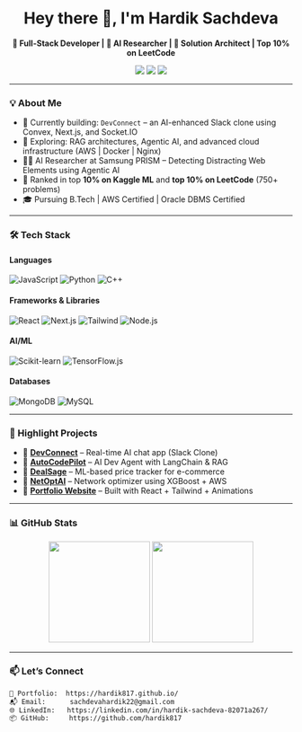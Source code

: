 <h1 align="center">Hey there 👋, I'm Hardik Sachdeva</h1>
<p align="center">
  <b>🚀 Full-Stack Developer | 🤖 AI Researcher | 🧠 Solution Architect | Top 10% on LeetCode</b>
</p>

<p align="center">
  <a href="https://github.com/hardik817"><img src="https://img.shields.io/github/followers/hardik817?label=Follow&style=social" /></a>
  <a href="https://www.linkedin.com/in/hardik-sachdeva-82071a267/"><img src="https://img.shields.io/badge/LinkedIn-blue?logo=linkedin&style=flat-square" /></a>
  <a href="https://hardik817.github.io/"><img src="https://img.shields.io/badge/Portfolio-%F0%9F%92%BB-informational?style=flat-square" /></a>
</p>

---

### 💡 About Me

- 🔭 Currently building: `DevConnect` – an AI-enhanced Slack clone using Convex, Next.js, and Socket.IO
- 🌱 Exploring: RAG architectures, Agentic AI, and advanced cloud infrastructure (AWS | Docker | Nginx)
- 🧑‍🔬 AI Researcher at Samsung PRISM – Detecting Distracting Web Elements using Agentic AI
- 🧠 Ranked in top **10% on Kaggle ML** and **top 10% on LeetCode** (750+ problems)
- 🎓 Pursuing B.Tech | AWS Certified | Oracle DBMS Certified

---

### 🛠️ Tech Stack

#### Languages
![JavaScript](https://img.shields.io/badge/JavaScript-F7DF1E?style=flat&logo=javascript&logoColor=black)
![Python](https://img.shields.io/badge/Python-3776AB?style=flat&logo=python&logoColor=white)
![C++](https://img.shields.io/badge/C++-00599C?style=flat&logo=c%2B%2B&logoColor=white)

#### Frameworks & Libraries
![React](https://img.shields.io/badge/React-20232a?style=flat&logo=react)
![Next.js](https://img.shields.io/badge/Next.js-000?style=flat&logo=next.js)
![Tailwind](https://img.shields.io/badge/Tailwind_CSS-38B2AC?style=flat&logo=tailwind-css)
![Node.js](https://img.shields.io/badge/Node.js-339933?style=flat&logo=node.js&logoColor=white)

#### AI/ML
![Scikit-learn](https://img.shields.io/badge/scikit--learn-F7931E?style=flat&logo=scikit-learn&logoColor=white)
![TensorFlow.js](https://img.shields.io/badge/TensorFlow.js-FF6F00?style=flat&logo=tensorflow)

#### Databases
![MongoDB](https://img.shields.io/badge/MongoDB-47A248?style=flat&logo=mongodb)
![MySQL](https://img.shields.io/badge/MySQL-00000F?style=flat&logo=mysql)

---

### 🚀 Highlight Projects

- 🔗 [**DevConnect**](https://github.com/hardik817/devconnect) – Real-time AI chat app (Slack Clone)  
- 🔗 [**AutoCodePilot**](https://github.com/hardik817/autocodepilot) – AI Dev Agent with LangChain & RAG  
- 🔗 [**DealSage**](https://github.com/hardik817/dealsage) – ML-based price tracker for e-commerce  
- 🔗 [**NetOptAI**](https://github.com/hardik817/netoptai) – Network optimizer using XGBoost + AWS  
- 🔗 [**Portfolio Website**](https://github.com/hardik817/portfolio) – Built with React + Tailwind + Animations  

---

### 📊 GitHub Stats

<p align="center">
  <img src="https://github-readme-stats.vercel.app/api?username=hardik817&show_icons=true&theme=radical" height="180"/>
  <img src="https://github-readme-streak-stats.herokuapp.com/?user=hardik817&theme=radical" height="180"/>
</p>

---

### 📫 Let’s Connect

```txt
💼 Portfolio:  https://hardik817.github.io/
📬 Email:      sachdevahardik22@gmail.com
🌐 LinkedIn:   https://linkedin.com/in/hardik-sachdeva-82071a267/
📦 GitHub:     https://github.com/hardik817
